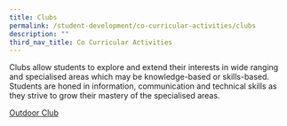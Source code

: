 ```yaml
---
title: Clubs
permalink: /student-development/co-curricular-activities/clubs
description: ""
third_nav_title: Co Curricular Activities
---
```

Clubs allow students to explore and extend their interests in wide ranging and specialised areas which may be knowledge-based or skills-based. Students are honed in information, communication and technical skills as they strive to grow their mastery of the specialised areas. 

[Outdoor Club](https://valourpri.moe.edu.sg/qql/slot/u199/CCA/Outdoor%20Club%20Infographic%202022.pdf)